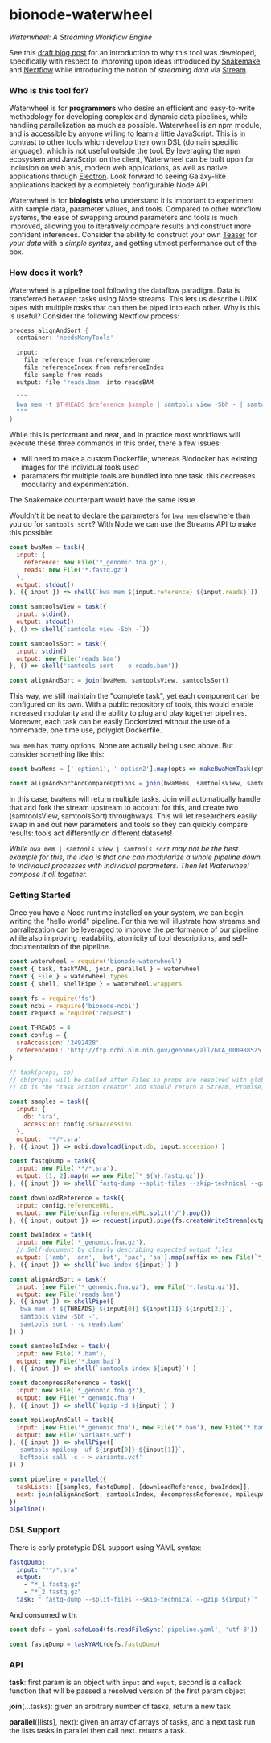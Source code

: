 # bionode-waterwheel
*Waterwheel: A Streaming Workflow Engine*

See this [draft blog post](https://github.com/thejmazz/jmazz.me/blob/master/content/post/ngs-workflow.md) for an introduction to why this tool was developed, specifically with respect to improving upon ideas introduced by [Snakemake](https://bitbucket.org/snakemake/snakemake/wiki/Home) and [Nextflow](http://www.nextflow.io/) while introducing the notion of *streaming data* via [Stream](https://nodejs.org/api/stream.html).

### Who is this tool for?

Waterwheel is for **programmers** who desire an efficient and easy-to-write methodology for developing complex and dynamic data pipelines, while handling parallelization as much as possible. Waterwheel is an npm module, and is accessible by anyone willing to learn a little JavaScript. This is in contrast to other tools which develop their own DSL (domain specific language), which is not useful outside the tool. By leveraging the npm ecosystem and JavaScript on the client, Waterwheel can be built upon for inclusion on web apis, modern web applications, as well as native applications through [Electron](http://electron.atom.io/). Look forward to seeing Galaxy-like applications backed by a completely configurable Node API.

Waterwheel is for **biologists** who understand it is important to experiment with sample data, parameter values, and tools. Compared to other workflow systems, the ease of swapping around parameters and tools is much improved, allowing you to iteratively compare results and construct more confident inferences. Consider the ability to construct your own [Teaser](https://genomebiology.biomedcentral.com/articles/10.1186/s13059-015-0803-1) for *your data* with a *simple syntax*, and getting utmost performance out of the box.

### How does it work?

Waterwheel is a pipeline tool following the dataflow paradigm. Data is transferred between tasks using Node streams. This lets us describe UNIX pipes with multiple *tasks* that can then be piped into each other. Why is this is useful? Consider the following
Nextflow process:

```groovy
process alignAndSort {
  container: 'needsManyTools'

  input:
    file reference from referenceGenome
    file referenceIndex from referenceIndex
    file sample from reads
  output: file 'reads.bam' into readsBAM

  """
  bwa mem -t $THREADS $reference $sample | samtools view -Sbh - | samtools sort $sam -o reads.bam
  """
}
```

While this is performant and neat, and in practice most workflows will execute these three commands in this order, there a few issues:
- will need to make a custom Dockerfile, whereas Biodocker has existing images for the individual tools used
- paramaters for multiple tools are bundled into one task. this decreases modularity and experimentation.

The Snakemake counterpart would have the same issue.

Wouldn't it be neat to declare the parameters for `bwa mem` elsewhere than you do for `samtools sort`? With Node we can use the Streams API to make this possible:

```js
const bwaMem = task({
  input: {
    reference: new File('*_genomic.fna.gz'),
    reads: new File('*.fastq.gz')
  },
  output: stdout()
}, ({ input }) => shell(`bwa mem ${input.reference} ${input.reads}`))

const samtoolsView = task({
  input: stdin(),
  output: stdout()
}, () => shell(`samtools view -Sbh -`))

const samtoolsSort = task({
  input: stdin()
  output: new File('reads.bam')
}, () => shell('samtools sort - -o reads.bam'))

const alignAndSort = join(bwaMem, samtoolsView, samtoolsSort)
```

This way, we still maintain the "complete task", yet each component can be
configured  on its own. With a public repository of tools, this would enable
increased modularity and the ability to plug and play together pipelines.
Moreover, each task can be  easily Dockerized without the use of a homemade, one
time use, polyglot Dockerfile.

`bwa mem` has many options. None are actually being used above. But consider
something like this:

```js
const bwaMems = ['-option1', '-option2'].map(opts => makeBwaMemTask(opts))

const alignAndSortAndCompareOptions = join(bwaMems, samtoolsView, samtoolsSort)
```

In this case, `bwaMems` will return multiple tasks. Join will automatically
handle that and fork the stream upstream to account for this, and create two
(samtoolsView, samtoolsSort) throughways. This will let researchers easily swap
in and out new parameters and tools so they can quickly compare results: tools
act differently on different datasets!

*While `bwa mem | samtools view | samtools sort` may not be the best example for
this, the idea is that one can modularize a whole pipeline down to individual
processes with individual parameters. Then let Waterwheel compose it all together.*

### Getting Started

Once you have a Node runtime installed on your system, we can begin writing the "hello world" pipeline. For this we will illustrate how streams and parrallezation can be leveraged to improve the performance of our pipeline while also improving readability, atomicity of tool descriptions, and self-documentation of the pipeline.

```javascript
const waterwheel = require('bionode-waterwheel')
const { task, taskYAML, join, parallel } = waterwheel
const { File } = waterwheel.types
const { shell, shellPipe } = waterwheel.wrappers

const fs = require('fs')
const ncbi = require('bionode-ncbi')
const request = require('request')

const THREADS = 4
const config = {
  sraAccession: '2492428',
  referenceURL: 'http://ftp.ncbi.nlm.nih.gov/genomes/all/GCA_000988525.2_ASM98852v2/GCA_000988525.2_ASM98852v2_genomic.fna.gz'
}

// task(props, cb)
// cb(props) will be called after Files in props are resolved with globby
// cb is the "task action creator" and should return a Stream, Promise, or callback

const samples = task({
  input: {
    db: 'sra',
    accession: config.sraAccession
  },
  output: '**/*.sra'
}, ({ input }) => ncbi.download(input.db, input.accession) )

const fastqDump = task({
  input: new File('**/*.sra'),
  output: [1, 2].map(n => new File(`*_${n}.fastq.gz`))
}, ({ input }) => shell(`fastq-dump --split-files --skip-technical --gzip ${input}`) )

const downloadReference = task({
  input: config.referenceURL,
  output: new File(config.referenceURL.split('/').pop())
}, ({ input, output }) => request(input).pipe(fs.createWriteStream(output.value)) )

const bwaIndex = task({
  input: new File('*_genomic.fna.gz'),
  // Self-document by clearly describing expected output files
  output: ['amb', 'ann', 'bwt', 'pac', 'sa'].map(suffix => new File(`*_genomic.fna.gz.${suffix}`))
}, ({ input }) => shell(`bwa index ${input}`) )

const alignAndSort = task({
  input: [new File('*_genomic.fna.gz'), new File('*.fastq.gz')],
  output: new File('reads.bam')
}, ({ input }) => shellPipe([
  `bwa mem -t ${THREADS} ${input[0]} ${input[1]} ${input[2]}`,
  'samtools view -Sbh -',
  'samtools sort - -o reads.bam'
]) )

const samtoolsIndex = task({
  input: new File('*.bam'),
  output: new File('*.bam.bai')
}, ({ input }) => shell(`samtools index ${input}`) )

const decompressReference = task({
  input: new File('*_genomic.fna.gz'),
  output: new File('*_genomic.fna')
}, ({ input }) => shell(`bgzip -d ${input}`) )

const mpileupAndCall = task({
  input: [new File('*_genomic.fna'), new File('*.bam'), new File('*.bam.bai')],
  output: new File('variants.vcf')
}, ({ input }) => shellPipe([
  `samtools mpileup -uf ${input[0]} ${input[1]}`,
  'bcftools call -c - > variants.vcf'
]) )

const pipeline = parallel({
  taskLists: [[samples, fastqDump], [downloadReference, bwaIndex]],
  next: join(alignAndSort, samtoolsIndex, decompressReference, mpileupAndCall)
})
pipeline()
```

### DSL Support

There is early prototypic DSL support using YAML syntax:

```yaml
fastqDump:
  input: "**/*.sra"
  output:
    - "*_1.fastq.gz"
    - "*_2.fastq.gz"
  task: "`fastq-dump --split-files --skip-technical --gzip ${input}`"
```

And consumed with:

```js
const defs = yaml.safeLoad(fs.readFileSync('pipeline.yaml', 'utf-8'))

const fastqDump = taskYAML(defs.fastqDump)
```

### API

**task**: first param is an object with `input` and `ouput`, second is a callack
function that will be passed a resolved version of the first param object

**join**(...tasks): given an arbitrary number of tasks, return a new task

**parallel**([lists], next): given an array of arrays of tasks, and a next task
run the lists tasks in parallel then call next. returns a task.
